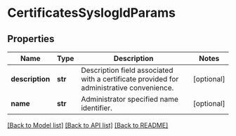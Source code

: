 # CertificatesSyslogIdParams

## Properties
Name | Type | Description | Notes
------------ | ------------- | ------------- | -------------
**description** | **str** | Description field associated with a certificate provided for administrative convenience. | [optional] 
**name** | **str** | Administrator specified name identifier. | [optional] 

[[Back to Model list]](../README.md#documentation-for-models) [[Back to API list]](../README.md#documentation-for-api-endpoints) [[Back to README]](../README.md)


